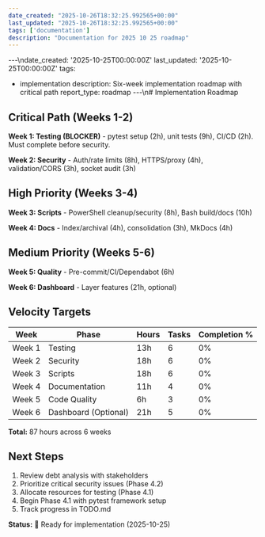 ```yaml
---
date_created: "2025-10-26T18:32:25.992565+00:00"
last_updated: "2025-10-26T18:32:25.992565+00:00"
tags: ['documentation']
description: "Documentation for 2025 10 25 roadmap"
---
```


---\ndate_created: '2025-10-25T00:00:00Z'
last_updated: '2025-10-25T00:00:00Z'
tags:
- implementation
description: Six-week implementation roadmap with critical path
report_type: roadmap
---\n# Implementation Roadmap

## Critical Path (Weeks 1-2)

**Week 1: Testing (BLOCKER)** - pytest setup (2h), unit tests (9h), CI/CD (2h). Must complete before security.

**Week 2: Security** - Auth/rate limits (8h), HTTPS/proxy (4h), validation/CORS (3h), socket audit (3h)

## High Priority (Weeks 3-4)

**Week 3: Scripts** - PowerShell cleanup/security (8h), Bash build/docs (10h)

**Week 4: Docs** - Index/archival (4h), consolidation (3h), MkDocs (4h)

## Medium Priority (Weeks 5-6)

**Week 5: Quality** - Pre-commit/CI/Dependabot (6h)

**Week 6: Dashboard** - Layer features (21h, optional)

## Velocity Targets

| Week   | Phase                | Hours | Tasks | Completion % |
|--------|----------------------|-------|-------|--------------|
| Week 1 | Testing              | 13h   | 6     | 0%           |
| Week 2 | Security             | 18h   | 6     | 0%           |
| Week 3 | Scripts              | 18h   | 6     | 0%           |
| Week 4 | Documentation        | 11h   | 4     | 0%           |
| Week 5 | Code Quality         | 6h    | 3     | 0%           |
| Week 6 | Dashboard (Optional) | 21h   | 5     | 0%           |

**Total:** 87 hours across 6 weeks

## Next Steps

1. Review debt analysis with stakeholders
2. Prioritize critical security issues (Phase 4.2)
3. Allocate resources for testing (Phase 4.1)
4. Begin Phase 4.1 with pytest framework setup
5. Track progress in TODO.md

**Status:** 🚀 Ready for implementation (2025-10-25)
